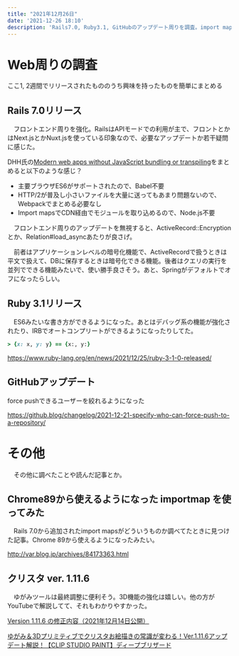 ```yaml
---
title: "2021年12月26日"
date: '2021-12-26 18:10'
description: 'Rails7.0, Ruby3.1, GitHubのアップデート周りを調査。import mapsの使い方やクリスタの更新についても確認'
---
```




# Web周りの調査

ここ1, 2週間でリリースされたもののうち興味を持ったものを簡単にまとめる

## Rails 7.0リリース

　フロントエンド周りを強化。RailsはAPIモードでの利用が主で、フロントとかはNext.jsとかNuxt.jsを使っている印象なので、必要なアップデートか若干疑問に感じた。

DHH氏の[Modern web apps without JavaScript bundling or transpiling](https://world.hey.com/dhh/modern-web-apps-without-javascript-bundling-or-transpiling-a20f2755)をまとめると以下のような感じ？

- 主要ブラウザES6がサポートされたので、Babel不要
- HTTP/2が普及し小さいファイルを大量に送ってもあまり問題ないので、Webpackでまとめる必要なし
- Import mapsでCDN経由でモジュールを取り込めるので、Node.js不要

　フロントエンド周りのアップデートを無視すると、ActiveRecord::Encryptionとか、Relation#load_asyncあたりが良さげ。

　前者はアプリケーションレベルの暗号化機能で、ActiveRecordで扱うときは平文で扱えて、DBに保存するときは暗号化できる機能。後者はクエリの実行を並列でできる機能みたいで、使い勝手良さそう。あと、Springがデフォルトでオフになったらしい。



## Ruby 3.1リリース

　ES6みたいな書き方ができるようになった。あとはデバッグ系の機能が強化されたり、IRBでオートコンプリートができるようになったりしてた。

```ruby
> {x: x, y: y} == {x:, y:}
```

https://www.ruby-lang.org/en/news/2021/12/25/ruby-3-1-0-released/

## GitHubアップデート

force pushできるユーザーを絞れるようになった

https://github.blog/changelog/2021-12-21-specify-who-can-force-push-to-a-repository/



# その他

　その他に調べたことや読んだ記事とか。

## Chrome89から使えるようになった importmap を使ってみた

　Rails 7.0から追加されたimport mapsがどういうものか調べてたときに見つけた記事。Chrome 89から使えるようになったみたい。

http://var.blog.jp/archives/84173363.html



## クリスタ ver. 1.11.6

　ゆがみツールは最終調整に便利そう。3D機能の強化は嬉しい。他の方がYouTubeで解説してて、それもわかりやすかった。

[Version 1.11.6 の修正内容（2021年12月14日公開）](https://www.clipstudio.net/ja/dl/release_note/#:~:text=Version%201.11.6%20%E3%81%AE%E4%BF%AE%E6%AD%A3%E5%86%85%E5%AE%B9%EF%BC%882021%E5%B9%B412%E6%9C%8814%E6%97%A5%E5%85%AC%E9%96%8B%EF%BC%89)

[ゆがみ＆3Dプリミティブでクリスタお絵描きの常識が変わる！Ver.1.11.6アップデート解説！【CLIP STUDIO PAINT】ディープブリザード](https://www.youtube.com/watch?v=d_oEn3DwMA4)


